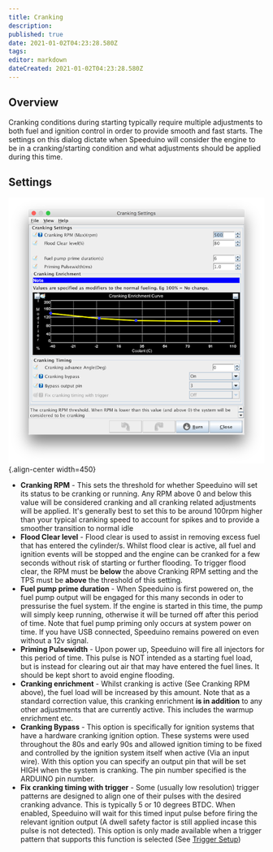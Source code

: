 ```yaml
---
title: Cranking
description: 
published: true
date: 2021-01-02T04:23:28.580Z
tags: 
editor: markdown
dateCreated: 2021-01-02T04:23:28.580Z
---
```


Overview
--------

Cranking conditions during starting typically require multiple adjustments to both fuel and ignition control in order to provide smooth and fast starts. The settings on this dialog dictate when Speeduino will consider the engine to be in a cranking/starting condition and what adjustments should be applied during this time.

Settings
--------


![cranking.png](/img/warmup/cranking.png){.align-center width=450}

-   **Cranking RPM** - This sets the threshold for whether Speeduino will set its status to be cranking or running. Any RPM above 0 and below this value will be considered cranking and all cranking related adjustments will be applied. It's generally best to set this to be around 100rpm higher than your typical cranking speed to account for spikes and to provide a smoother transition to normal idle
-   **Flood Clear level** - Flood clear is used to assist in removing excess fuel that has entered the cylinder/s. Whilst flood clear is active, all fuel and ignition events will be stopped and the engine can be cranked for a few seconds without risk of starting or further flooding. To trigger flood clear, the RPM must be **below** the above Cranking RPM setting and the TPS must be **above** the threshold of this setting.
-   **Fuel pump prime duration** - When Speeduino is first powered on, the fuel pump output will be engaged for this many seconds in oder to pressurise the fuel system. If the engine is started in this time, the pump will simply keep running, otherwise it will be turned off after this period of time. Note that fuel pump priming only occurs at system power on time. If you have USB connected, Speeduino remains powered on even without a 12v signal.
-   **Priming Pulsewidth** - Upon power up, Speeduino will fire all injectors for this period of time. This pulse is NOT intended as a starting fuel load, but is instead for clearing out air that may have entered the fuel lines. It should be kept short to avoid engine flooding.
-   **Cranking enrichment** - Whilst cranking is active (See Cranking RPM above), the fuel load will be increased by this amount. Note that as a standard correction value, this cranking enrichment **is in addition** to any other adjustments that are currently active. This includes the warmup enrichment etc.
-   **Cranking Bypass** - This option is specifically for ignition systems that have a hardware cranking ignition option. These systems were used throughout the 80s and early 90s and allowed ignition timing to be fixed and controlled by the ignition system itself when active (Via an input wire). With this option you can specify an output pin that will be set HIGH when the system is cranking. The pin number specified is the ARDUINO pin number.
-   **Fix cranking timing with trigger** - Some (usually low resolution) trigger patterns are designed to align one of their pulses with the desired cranking advance. This is typically 5 or 10 degrees BTDC. When enabled, Speeduino will wait for this timed input pulse before firing the relevant ignition output (A dwell safety factor is still applied incase this pulse is not detected). This option is only made available when a trigger pattern that supports this function is selected (See [Trigger Setup](/configuration/Trigger_Setup "wikilink"))

